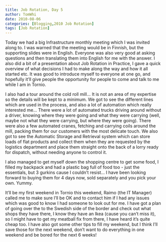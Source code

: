 ```yaml
---
title: Job Rotation, Day 5
author: TomWhi
date: 2010-08-06
categories: [Blogging,2010 Job Rotation]
tags: [Job Rotation]
---
```


Today we had a big Infrastructure monthly meeting which I was invited along to. I was warned that the meeting would be in Finnish, but the supporting slides were in English. Everyone was also very good at asking questions and then translating them into English for me with the answer. I also did a bit of a presentation about Job Rotation in Practice, I gave a quick overview of what decisions I had to make along the way and how it all started etc. It was good to introduce myself to everyone at one go, and hopefully it’ll give people the opportunity for people to come and talk to me while I am in Tornio.

I also had a tour around the cold roll mill… It is not an area of my expertise so the details will be kept to a minimum. We got to see the different lines which are used in the process, and also a lot of automation which really interested me… There were a lot of automated trucks driving around without a driver, knowing where they were going and what they were carrying (well, maybe not what they were carrying, but where they were going). There were also a few automated cranes, fetching and carrying coils around the mill, packing them for our customers with the most delicate touch. We also got to see the Automatic Storage and Retrieval system which can store loads of flat products and collect them when they are requested by the logistics department and place them straight onto the back of a lorry ready for dispatch, without needing anyone to control it.

I also managed to get myself down the shopping centre to get some food, I filled my backpack and had a plastic bag full of food too - just the essentials, but 3 gurkins cause I couldn’t resist… I have been looking forward to buying them for 4 days now, sold separately and you pick your own. Yummy.

It’ll be my first weekend in Tornio this weekend, Raimo (the IT Manager) called me to make sure I’ll be OK and to contact him if I had any issues which was good to know I had someone to look out for me. I have got a plan of going over the to the Swedish side of the border and check out what shops they have there, I know they have an Ikea (cause you can’t miss it), so I might have to get my meatball fix from there, I have heard it’s quite cheap too. I have also got some other tips to fill my weekend, but I think I’ll save those for the next weekend, don’t want to do everything in one weekend and be bored for the next 6 weeks!